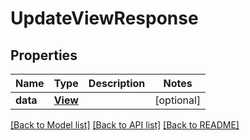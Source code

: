 # UpdateViewResponse


## Properties
Name | Type | Description | Notes
------------ | ------------- | ------------- | -------------
**data** | [**View**](View.md) |  | [optional] 

[[Back to Model list]](../README.md#documentation-for-models) [[Back to API list]](../README.md#documentation-for-api-endpoints) [[Back to README]](../README.md)


